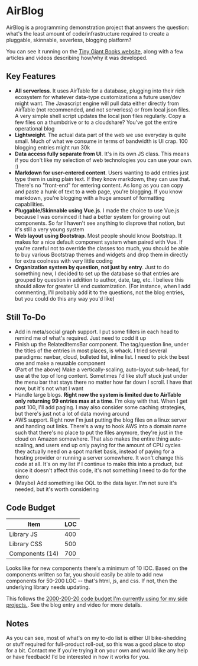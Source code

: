 # AirBlog

AirBlog is a programming demonstration project that answers the question: what's the least amount of code/infrastructure required to create a pluggable, skinnable, severless, blogging platform?

You can see it running on the [Tiny Giant Books website](http://tiny-giant-books.com), along with a few articles and videos describing how/why it was developed.

## Key Features

- **All serverless**. It uses AirTable for a database, plugging into their rich ecosystem for whatever data-type customizations a future user/dev might want. The Javascript engine will pull data either directly from AirTable (not recommended, and not serverless) or from local json files. A very simple shell script updates the local json files regularly. Copy a few files on a thumbdrive or to a cloudshare? You've got the entire operational blog
- **Lightweight**. The actual data part of the web we use everyday is quite small. Much of what we consume in terms of bandwidth is UI crap. 100 blogging entries might run 30k
- **Data access fully separate from UI**. It's in its own JS class. This means if you don't like my selection of web technologies you can use your own. :)
- **Markdown for user-entered content**. Users wanting to add entries just type them in using plain text. If they know markdown, they can use that. There's no "front-end" for entering content. As long as you can copy and paste a hunk of text to a web page, you're blogging. If you know markdown, you're blogging with a huge amount of formatting capabilities.
- **Pluggable/Skinnable using Vue.js**. I made the choice to use Vue.js because I was convinced it had a better system for growing out components. So far I haven't see anything to disprove that notion, but it's still a very young system
- **Web layout using Bootstrap**. Most people should know Bootstrap. It makes for a nice default component system when paired with Vue. If you're careful not to override the classes too much, you should be able to buy various Bootstrap themes and widgets and drop them in directly for extra coolness with very little coding
- **Organization system by question, not just by entry**. Just to do something new, I decided to set up the database so that entries are grouped by question in addition to author, date, tag, etc. I believe this should allow for greater UI end customization. (For instance, when I add commenting, I'll probably add it to the questions, not the blog entries, but you could do this any way you'd like)

## Still To-Do

- Add in meta/social graph support. I put some fillers in each head to remind me of what's required. Just need to codd it up
- Finish up the RelatedItemsBar component. The tag/question line, under the titles of the entries in most places, is whack. I tried several paradigms: navbar, cloud, bulleted list, inline list. I need to pick the best one and make a reusable component
- (Part of the above) Make a vertically-scaling, auto-layout sub-head, for use at the top of long content. Sometimes I'd like stuff stuck just under the menu bar that stays there no matter how far down I scroll. I have that now, but it's not what I want
- Handle large blogs. **Right now the system is limited due to AirTable only returning 99 entries max at a time**. I'm okay with that. When I get past 100, I'll add paging. I may also consider some caching strategies, but there's just not a lot of data moving around
- AWS support. Right now I'm just putting the blog files on a linux server and handing out links. There's a way to hook AWS into a domain name such that there's no place to put the files anymore, they're just in the cloud on Amazon somewhere. That also makes the entire thing auto-scaling, and users end up only paying for the amount of CPU cycles they actually need on a spot market basis, instead of paying for a hosting provider or running a server somewhere. It won't change this code at all. It's on my list if I continue to make this into a product, but since it doesn't affect this code, it's not something I need to do for the demo
- (Maybe) Add something like OQL to the data layer. I'm not sure it's needed, but it's worth considering

## Code Budget

| Item | LOC |
| ---- | ---- |
| Library JS | 400 |
| Library CSS | 500 |
| Components (14) | 700 |

Looks like for new components there's a minimum of 10 lOC. Based on the components written so far, you should easily be able to add new components for 50-200 LOC -- that's html, js, and css. If not, then the underlying library needs updating.

This follows the [2000-200-20 code budget I'm currently using for my side projects.](http://tiny-giant-books.com/Entry2.html?EntryId=rec39SaDeZCZjauRo). See the blog entry and video for more details.


## Notes

As you can see, most of what's on my to-do list is either UI bike-shedding or stuff required for full-product roll-out, so this was a good place to stop for a bit. Contact me if you're trying it on your own and would like any help or have feedback! I'd be interested in how it works for you.
